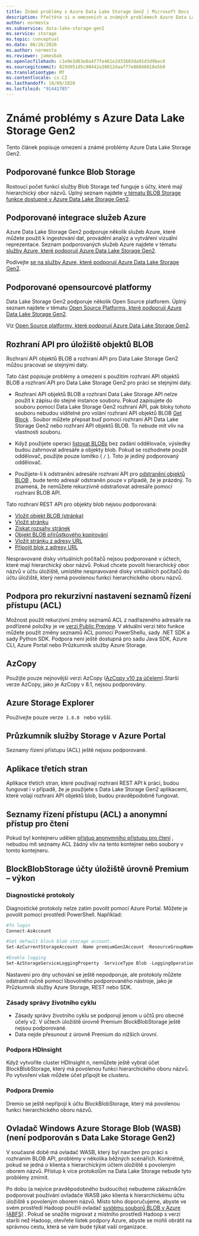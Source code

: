 ```yaml
---
title: Známé problémy s Azure Data Lake Storage Gen2 | Microsoft Docs
description: Přečtěte si o omezeních a známých problémech Azure Data Lake Storage Gen2.
author: normesta
ms.subservice: data-lake-storage-gen2
ms.service: storage
ms.topic: conceptual
ms.date: 08/26/2020
ms.author: normesta
ms.reviewer: jamesbak
ms.openlocfilehash: c1e9e3d63e8a4f7fe461e2d33603da91d3d9bec6
ms.sourcegitcommit: 829d951d5c90442a38012daaf77e86046018e5b9
ms.translationtype: MT
ms.contentlocale: cs-CZ
ms.lasthandoff: 10/09/2020
ms.locfileid: "91441785"
---
```

# <a name="known-issues-with-azure-data-lake-storage-gen2"></a>Známé problémy s Azure Data Lake Storage Gen2

Tento článek popisuje omezení a známé problémy Azure Data Lake Storage Gen2.

## <a name="supported-blob-storage-features"></a>Podporované funkce Blob Storage

Rostoucí počet funkcí služby Blob Storage teď funguje s účty, které mají hierarchický obor názvů. Úplný seznam najdete [v tématu BLOB Storage funkce dostupné v Azure Data Lake Storage Gen2](data-lake-storage-supported-blob-storage-features.md).

## <a name="supported-azure-service-integrations"></a>Podporované integrace služeb Azure

Azure Data Lake Storage Gen2 podporuje několik služeb Azure, které můžete použít k ingestování dat, provádění analýz a vytváření vizuální reprezentace. Seznam podporovaných služeb Azure najdete v tématu [služby Azure, které podporují Azure Data Lake Storage Gen2](data-lake-storage-supported-azure-services.md).

Podívejte [se na služby Azure, které podporují Azure Data Lake Storage Gen2](data-lake-storage-supported-azure-services.md).

## <a name="supported-open-source-platforms"></a>Podporované opensourcové platformy

Data Lake Storage Gen2 podporuje několik Open Source platforem. Úplný seznam najdete v tématu [Open Source Platforms, které podporují Azure Data Lake Storage Gen2](data-lake-storage-supported-open-source-platforms.md).

Viz [Open Source platformy, které podporují Azure Data Lake Storage Gen2](data-lake-storage-supported-open-source-platforms.md).

## <a name="blob-storage-apis"></a>Rozhraní API pro úložiště objektů BLOB

Rozhraní API objektů BLOB a rozhraní API pro Data Lake Storage Gen2 můžou pracovat se stejnými daty.

Tato část popisuje problémy a omezení s použitím rozhraní API objektů BLOB a rozhraní API pro Data Lake Storage Gen2 pro práci se stejnými daty.

* Rozhraní API objektů BLOB a rozhraní Data Lake Storage API nelze použít k zápisu do stejné instance souboru. Pokud zapisujete do souboru pomocí Data Lake Storage Gen2 rozhraní API, pak bloky tohoto souboru nebudou viditelné pro volání rozhraní API objektů BLOB [Get Block](https://docs.microsoft.com/rest/api/storageservices/get-block-list) . Soubor můžete přepsat buď pomocí rozhraní API Data Lake Storage Gen2 nebo rozhraní API objektů BLOB. To nebude mít vliv na vlastnosti souboru.

* Když použijete operaci [listovat BLOBs](https://docs.microsoft.com/rest/api/storageservices/list-blobs) bez zadání oddělovače, výsledky budou zahrnovat adresáře a objekty blob. Pokud se rozhodnete použít oddělovač, použijte pouze lomítko ( `/` ). Toto je jediný podporovaný oddělovač.

* Použijete-li k odstranění adresáře rozhraní API pro [odstranění objektů BLOB](https://docs.microsoft.com/rest/api/storageservices/delete-blob) , bude tento adresář odstraněn pouze v případě, že je prázdný. To znamená, že nemůžete rekurzivně odstraňovat adresáře pomocí rozhraní BLOB API.

Tato rozhraní REST API pro objekty blob nejsou podporovaná:

* [Vložit objekt BLOB (stránka)](https://docs.microsoft.com/rest/api/storageservices/put-blob)
* [Vložit stránku](https://docs.microsoft.com/rest/api/storageservices/put-page)
* [Získat rozsahy stránek](https://docs.microsoft.com/rest/api/storageservices/get-page-ranges)
* [Objekt BLOB přírůstkového kopírování](https://docs.microsoft.com/rest/api/storageservices/incremental-copy-blob)
* [Vložit stránku z adresy URL](https://docs.microsoft.com/rest/api/storageservices/put-page-from-url)
* [Připojit blok z adresy URL](https://docs.microsoft.com/rest/api/storageservices/append-block-from-url)

Nespravované disky virtuálních počítačů nejsou podporované v účtech, které mají hierarchický obor názvů. Pokud chcete povolit hierarchický obor názvů v účtu úložiště, umístěte nespravované disky virtuálních počítačů do účtu úložiště, který nemá povolenou funkci hierarchického oboru názvů.

<a id="api-scope-data-lake-client-library"></a>

## <a name="support-for-setting-access-control-lists-acls-recursively"></a>Podpora pro rekurzivní nastavení seznamů řízení přístupu (ACL)

Možnost použít rekurzivní změny seznamů ACL z nadřazeného adresáře na podřízené položky je ve [verzi Public Preview](recursive-access-control-lists.md). V aktuální verzi této funkce můžete použít změny seznamů ACL pomocí PowerShellu, sady .NET SDK a sady Python SDK. Podpora není ještě dostupná pro sadu Java SDK, Azure CLI, Azure Portal nebo Průzkumník služby Azure Storage.

<a id="known-issues-tools"></a>

## <a name="azcopy"></a>AzCopy

Použijte pouze nejnovější verzi AzCopy ([AzCopy v10 za účelem](https://docs.microsoft.com/azure/storage/common/storage-use-azcopy-v10?toc=%2fazure%2fstorage%2ftables%2ftoc.json)).Starší verze AzCopy, jako je AzCopy v 8.1, nejsou podporovány.

<a id="storage-explorer"></a>

## <a name="azure-storage-explorer"></a>Azure Storage Explorer

Používejte pouze verze  `1.6.0`   nebo vyšší.

<a id="explorer-in-portal"></a>

## <a name="storage-explorer-in-the-azure-portal"></a>Průzkumník služby Storage v Azure Portal

Seznamy řízení přístupu (ACL) ještě nejsou podporované.

<a id="third-party-apps"></a>

## <a name="thirdpartyapplications"></a>Aplikace třetích stran

Aplikace třetích stran, které používají rozhraní REST API k práci, budou fungovat i v případě, že je použijete s Data Lake Storage Gen2 aplikacemi, které volají rozhraní API objektů blob, budou pravděpodobně fungovat.

## <a name="access-control-lists-acl-and-anonymous-read-access"></a>Seznamy řízení přístupu (ACL) a anonymní přístup pro čtení

Pokud byl kontejneru udělen [přístup anonymního přístupu pro čtení](storage-manage-access-to-resources.md) , nebudou mít seznamy ACL žádný vliv na tento kontejner nebo soubory v tomto kontejneru.

## <a name="premium-performance-blockblobstorage-storage-accounts"></a>BlockBlobStorage účty úložiště úrovně Premium – výkon

### <a name="diagnostic-logs"></a>Diagnostické protokoly

Diagnostické protokoly nelze zatím povolit pomocí Azure Portal. Můžete je povolit pomocí prostředí PowerShell. Například:

```powershell
#To login
Connect-AzAccount

#Set default block blob storage account.
Set-AzCurrentStorageAccount -Name premiumGen2Account -ResourceGroupName PremiumGen2Group

#Enable logging
Set-AzStorageServiceLoggingProperty -ServiceType Blob -LoggingOperations read,write,delete -RetentionDays 14
```

Nastavení pro dny uchování se ještě nepodporuje, ale protokoly můžete odstranit ručně pomocí libovolného podporovaného nástroje, jako je Průzkumník služby Azure Storage, REST nebo SDK.

### <a name="lifecycle-management-policies"></a>Zásady správy životního cyklu

- Zásady správy životního cyklu se podporují jenom u účtů pro obecné účely v2. V účtech úložiště úrovně Premium BlockBlobStorage ještě nejsou podporované.
- Data nejde přesunout z úrovně Premium do nižších úrovní.


### <a name="hdinsight-support"></a>Podpora HDInsight

Když vytvoříte cluster HDInsight n, nemůžete ještě vybrat účet BlockBlobStorage, který má povolenou funkci hierarchického oboru názvů. Po vytvoření však můžete účet připojit ke clusteru.

### <a name="dremio-support"></a>Podpora Dremio

Dremio se ještě nepřipojí k účtu BlockBlobStorage, který má povolenou funkci hierarchického oboru názvů. 

## <a name="windows-azure-storage-blob-wasb-driver-unsupported-with-data-lake-storage-gen2"></a>Ovladač Windows Azure Storage Blob (WASB) (není podporován s Data Lake Storage Gen2)

V současné době má ovladač WASB, který byl navržen pro práci s rozhraním BLOB API, problémy v několika běžných scénářích. Konkrétně, pokud se jedná o klienta s hierarchickým účtem úložiště s povoleným oborem názvů. Přístup k více protokolům na Data Lake Storage nebude tyto problémy zmírnit. 

Po dobu (a nejvíce pravděpodobného budoucího) nebudeme zákazníkům podporovat používání ovladače WASB jako klienta k hierarchickému účtu úložiště s povoleným oborem názvů. Místo toho doporučujeme, abyste ve svém prostředí Hadoop použili ovladač [systému souborů BLOB v Azure (ABFS)](data-lake-storage-abfs-driver.md) . Pokud se snažíte migrovat z místního prostředí Hadoop s verzí starší než Hadoop, otevřete lístek podpory Azure, abyste se mohli obrátit na správnou cestu, která se vám bude týkat vaší organizace.
